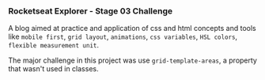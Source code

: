 ### Rocketseat Explorer - Stage 03 Challenge

A blog aimed at practice and application of css and html concepts and tools like `mobile first`, `grid layout`, `animations`, `css variables`, `HSL colors`, `flexible measurement unit`.

The major challenge in this project was use `grid-template-areas`, a property that wasn't used in classes. 
